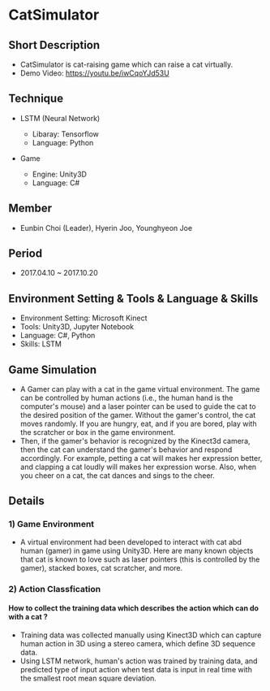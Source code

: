 # CatSimulator

## Short Description
- CatSimulator is cat-raising game which can raise a cat virtually.
- Demo Video: https://youtu.be/iwCqoYJd53U

## Technique 
- LSTM (Neural Network)
  - Libaray: Tensorflow
  - Language: Python

- Game
  - Engine: Unity3D
  - Language: C#


## Member
- Eunbin Choi (Leader), Hyerin Joo, Younghyeon Joe

## Period
- 2017.04.10 ~ 2017.10.20

## Environment Setting & Tools & Language & Skills
- Environment Setting: Microsoft Kinect
- Tools: Unity3D, Jupyter Notebook
- Language: C#, Python
- Skills: LSTM

## Game Simulation
- A Gamer can play with a cat in the game virtual environment. The game can be controlled by human actions (i.e., the human hand is the computer's mouse) and a laser pointer can be used to guide the cat to the desired position of the gamer. Without the gamer's control, the cat moves randomly. If you are hungry, eat, and if you are bored, play with the scratcher or box in the game environment.
- Then, if the gamer's behavior is recognized by the Kinect3d camera, then the cat can understand the gamer's behavior and respond accordingly. For example, petting a cat will makes her expression better, and clapping a cat loudly will makes her expression worse. Also, when you cheer on a cat, the cat dances and sings to the cheer.

## Details
### 1) Game Environment
- A virtual environment had been developed to interact with cat abd human (gamer) in game using Unity3D. Here are many known objects that cat is known to love such as laser pointers (this is controlled by the gamer), stacked boxes, cat scratcher, and more.


### 2) Action Classfication
#### How to collect the training data which describes the action which can do with a cat ?
- Training data was collected manually using Kinect3D which can capture human action in 3D using a stereo camera, which define 3D sequence data.
- Using LSTM network, human's action was trained by training data, and predicted type of input action when test data is input in real time with the smallest root mean square deviation.

